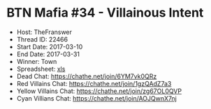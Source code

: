 # BTN Mafia #34 - Villainous Intent

* Host: TheFranswer
* Thread ID: 22466
* Start Date: 2017-03-10
* End Date: 2017-03-31
* Winner: Town
* Spreadsheet: [xls](../../../../raw/main/btn/34/spreadsheet.xls)
* Dead Chat: https://chathe.net/join/6YM7vk0QRz
* Red Villains Chat: https://chathe.net/join/1gzQAdZ7a3
* Yellow Villains Chat: https://chathe.net/join/zg67OL0QVP
* Cyan Villians Chat: https://chathe.net/join/AOJQwnX7nj
